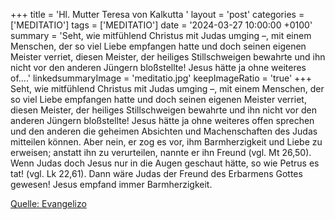 +++
title = 'Hl. Mutter Teresa von Kalkutta  '
layout = 'post'
categories = ['MEDITATIO']
tags = ['MEDITATIO']
date = '2024-03-27 10:00:00 +0100'
summary = 'Seht, wie mitfühlend Christus mit Judas umging –, mit einem Menschen, der so viel Liebe empfangen hatte und doch seinen eigenen Meister verriet, diesen Meister, der heiliges Stillschweigen bewahrte und ihn nicht vor den anderen Jüngern bloßstellte! Jesus hätte ja ohne weiteres of....'
linkedsummaryImage = 'meditatio.jpg'
keepImageRatio = 'true'
+++
Seht, wie mitfühlend Christus mit Judas umging –, mit einem Menschen, der so viel Liebe empfangen hatte und doch seinen eigenen Meister verriet, diesen Meister, der heiliges Stillschweigen bewahrte und ihn nicht vor den anderen Jüngern bloßstellte! Jesus hätte ja ohne weiteres offen sprechen und den anderen die geheimen Absichten und Machenschaften des Judas mitteilen können.<!--more--> Aber nein, er zog es vor, ihm Barmherzigkeit und Liebe zu erweisen; anstatt ihn zu verurteilen, nannte er ihn Freund (vgl. Mt 26,50). Wenn Judas doch Jesus nur in die Augen geschaut hätte, so wie Petrus es tat! (vgl. Lk 22,61). Dann wäre Judas der Freund des Erbarmens Gottes gewesen! Jesus empfand immer Barmherzigkeit.

[Quelle: Evangelizo](https://evangeliumtagfuertag.org/DE/gospel)

